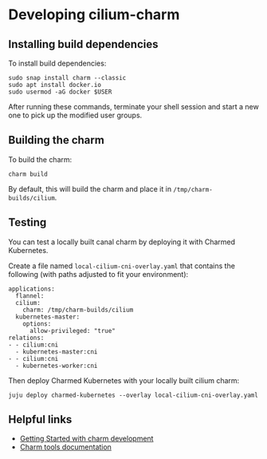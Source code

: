 # Developing cilium-charm

## Installing build dependencies

To install build dependencies:

```
sudo snap install charm --classic
sudo apt install docker.io
sudo usermod -aG docker $USER
```

After running these commands, terminate your shell session and start a new one
to pick up the modified user groups.

## Building the charm

To build the charm:
```
charm build
```

By default, this will build the charm and place it in
`/tmp/charm-builds/cilium`.

## Testing

You can test a locally built canal charm by deploying it with Charmed
Kubernetes.

Create a file named `local-cilium-cni-overlay.yaml` that contains the following (with paths
adjusted to fit your environment):
```
applications:
  flannel:
  cilium:
    charm: /tmp/charm-builds/cilium
  kubernetes-master:
    options: 
      allow-privileged: "true"
relations:
- - cilium:cni
  - kubernetes-master:cni
- - cilium:cni
  - kubernetes-worker:cni
```

Then deploy Charmed Kubernetes with your locally built cilium charm:

```
juju deploy charmed-kubernetes --overlay local-cilium-cni-overlay.yaml
```

## Helpful links

* [Getting Started with charm development](https://jaas.ai/docs/getting-started-with-charm-development)
* [Charm tools documentation](https://jaas.ai/docs/charm-tools)

